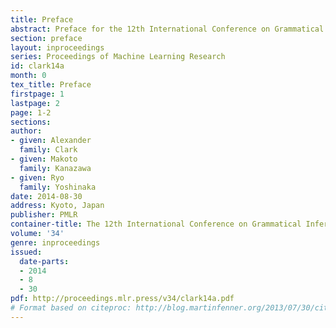```yaml
---
title: Preface
abstract: Preface for the 12th International Conference on Grammatical Inference.
section: preface
layout: inproceedings
series: Proceedings of Machine Learning Research
id: clark14a
month: 0
tex_title: Preface
firstpage: 1
lastpage: 2
page: 1-2
sections: 
author:
- given: Alexander
  family: Clark
- given: Makoto
  family: Kanazawa
- given: Ryo
  family: Yoshinaka
date: 2014-08-30
address: Kyoto, Japan
publisher: PMLR
container-title: The 12th International Conference on Grammatical Inference
volume: '34'
genre: inproceedings
issued:
  date-parts:
  - 2014
  - 8
  - 30
pdf: http://proceedings.mlr.press/v34/clark14a.pdf
# Format based on citeproc: http://blog.martinfenner.org/2013/07/30/citeproc-yaml-for-bibliographies/
---
```

